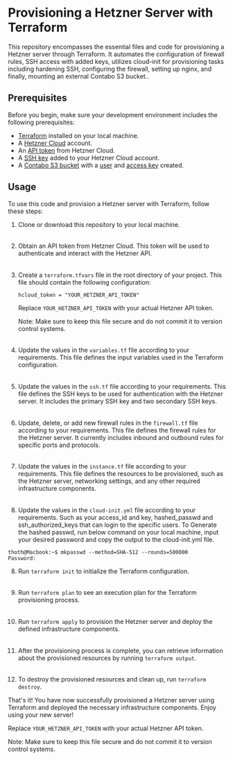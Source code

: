 # Provisioning a Hetzner Server with Terraform

This repository encompasses the essential files and code for provisioning a Hetzner server through Terraform. It automates the configuration of firewall rules, SSH access with added keys, utilizes cloud-init for provisioning tasks including hardening SSH, configuring the firewall, setting up nginx, and finally, mounting an external Contabo S3 bucket..

## Prerequisites

Before you begin, make sure your development environment includes the following prerequisites:

- [Terraform](https://www.terraform.io/downloads.html) installed on your local machine.
- A [Hetzner Cloud](https://www.hetzner.com/cloud) account.
- An [API token](https://docs.hetzner.cloud/#overview-getting-started) from Hetzner Cloud.
- A [SSH key](https://docs.hetzner.cloud/#resources-ssh-keys-get) added to your Hetzner Cloud account.
- A [Contabo S3 bucket](https://contabo.com/en/storage/s3-object-storage/) with a [user](https://contabo.com/en/storage/s3-object-storage/#user-management) and [access key](https://contabo.com/en/storage/s3-object-storage/#access-keys) created.

## Usage

To use this code and provision a Hetzner server with Terraform, follow these steps:

1. Clone or download this repository to your local machine.

######

2. Obtain an API token from Hetzner Cloud. This token will be used to authenticate and interact with the Hetzner API.

######

3. Create a `terraform.tfvars` file in the root directory of your project. This file should contain the following configuration:

    ```plaintext
    hcloud_token = "YOUR_HETZNER_API_TOKEN"
    ```

    Replace `YOUR_HETZNER_API_TOKEN` with your actual Hetzner API token.

    Note: Make sure to keep this file secure and do not commit it to version control systems.

######


4. Update the values in the `variables.tf` file according to your requirements. This file defines the input variables used in the Terraform configuration.

######

5. Update the values in the `ssh.tf` file according to your requirements. This file defines the SSH keys to be used for authentication with the Hetzner server. It includes the primary SSH key and two secondary SSH keys.

######


6. Update, delete, or add new firewall rules in the `firewall.tf` file according to your requirements. This file defines the firewall rules for the Hetzner server. It currently includes inbound and outbound rules for specific ports and protocols.

######

7. Update the values in the `instance.tf` file according to your requirements. This file defines the resources to be provisioned, such as the Hetzner server, networking settings, and any other required infrastructure components.

######

8. Update the values in the `cloud-init.yml` file according to your requirements. Such as your access_id and key, hashed_passwd and ssh_authorized_keys that can login to the specific users.
To Generate the hashed passwd, run below command on your local machine, input your desired password and copy the output to the cloud-init.yml file.
```console
thoth@Macbook:~$ mkpasswd --method=SHA-512 --rounds=500000
Password:
```

8. Run `terraform init` to initialize the Terraform configuration.

######

9. Run `terraform plan` to see an execution plan for the Terraform provisioning process.

######

10. Run `terraform apply` to provision the Hetzner server and deploy the defined infrastructure components.

######

11. After the provisioning process is complete, you can retrieve information about the provisioned resources by running `terraform output`.

######

12. To destroy the provisioned resources and clean up, run `terraform destroy`.

That's it! You have now successfully provisioned a Hetzner server using Terraform and deployed the necessary infrastructure components. Enjoy using your new server!

Replace `YOUR_HETZNER_API_TOKEN` with your actual Hetzner API token.

Note: Make sure to keep this file secure and do not commit it to version control systems.
